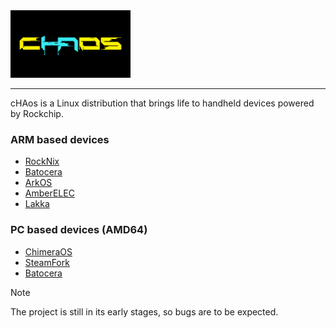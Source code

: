 <img src="https://github.com/tech4bot/AmberELEC/blob/c408610e3713eb21b0b709916cd37be4886fd8c0/distributions/AmberELEC/splash/splash-854l.png" width=192>

---

cHAos is a Linux distribution that brings life to handheld devices powered by Rockchip.


### ARM based devices
* [RockNix](https://github.com/ROCKNIX)
* [Batocera](https://github.com/batocera-linux/batocera.linux)
* [ArkOS](https://github.com/christianhaitian/arkos)
* [AmberELEC](https://github.com/AmberELEC)
* [Lakka](https://www.lakka.tv)

### PC based devices (AMD64)
* [ChimeraOS](https://github.com/ChimeraOS)
* [SteamFork](https://github.com/SteamFork)
* [Batocera](https://github.com/batocera-linux/batocera.linux)

> [!NOTE]
> The project is still in its early stages, so bugs are to be expected.
